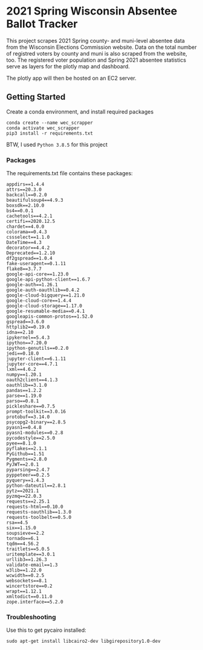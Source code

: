 # 2021 Spring Wisconsin Absentee Ballot Tracker

This project scrapes 2021 Spring county- and muni-level absentee data from the Wisconsin Elections Commission website. Data on the total number of registred voters by county and muni is also scraped from the website, too. The registered voter population and Spring 2021 absentee statistics serve as layers for the plotly map and dashboard.

The plotly app will then be hosted on an EC2 server.

## Getting Started

Create a conda environment, and install required packages
```
conda create --name wec_scrapper
conda activate wec_scrapper
pip3 install -r requirements.txt
```
BTW, I used ```Python 3.8.5``` for this project

### Packages
The requirements.txt file contains these packages:
```
appdirs==1.4.4
attrs==20.3.0
backcall==0.2.0
beautifulsoup4==4.9.3
boxsdk==2.10.0
bs4==0.0.1
cachetools==4.2.1
certifi==2020.12.5
chardet==4.0.0
colorama==0.4.3
cssselect==1.1.0
DateTime==4.3
decorator==4.4.2
Deprecated==1.2.10
df2gspread==1.0.4
fake-useragent==0.1.11
flake8==3.7.7
google-api-core==1.23.0
google-api-python-client==1.6.7
google-auth==1.26.1
google-auth-oauthlib==0.4.2
google-cloud-bigquery==1.21.0
google-cloud-core==1.4.4
google-cloud-storage==1.17.0
google-resumable-media==0.4.1
googleapis-common-protos==1.52.0
gspread==3.6.0
httplib2==0.19.0
idna==2.10
ipykernel==5.4.3
ipython==7.20.0
ipython-genutils==0.2.0
jedi==0.18.0
jupyter-client==6.1.11
jupyter-core==4.7.1
lxml==4.6.2
numpy==1.20.1
oauth2client==4.1.3
oauthlib==3.1.0
pandas==1.2.2
parse==1.19.0
parso==0.8.1
pickleshare==0.7.5
prompt-toolkit==3.0.16
protobuf==3.14.0
psycopg2-binary==2.8.5
pyasn1==0.4.8
pyasn1-modules==0.2.8
pycodestyle==2.5.0
pyee==8.1.0
pyflakes==2.1.1
PyGithub==1.51
Pygments==2.8.0
PyJWT==2.0.1
pyparsing==2.4.7
pyppeteer==0.2.5
pyquery==1.4.3
python-dateutil==2.8.1
pytz==2021.1
pyzmq==22.0.3
requests==2.25.1
requests-html==0.10.0
requests-oauthlib==1.3.0
requests-toolbelt==0.5.0
rsa==4.5
six==1.15.0
soupsieve==2.2
tornado==6.1
tqdm==4.56.2
traitlets==5.0.5
uritemplate==3.0.1
urllib3==1.26.3
validate-email==1.3
w3lib==1.22.0
wcwidth==0.2.5
websockets==8.1
wincertstore==0.2
wrapt==1.12.1
xmltodict==0.11.0
zope.interface==5.2.0
```

### Troubleshooting
Use this to get pycairo installed:
```
sudo apt-get install libcairo2-dev libgirepository1.0-dev
```
